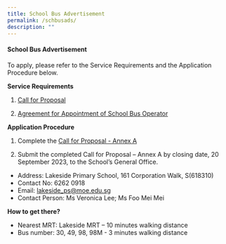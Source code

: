 ```yaml
---
title: School Bus Advertisement
permalink: /schbusads/
description: ""
---
```

#### School Bus Advertisement

To apply, please refer to the Service Requirements and the Application Procedure below.

**Service Requirements**

1.	[Call for Proposal](https://go.gov.sg/lsps-scbus)
 
2.	[Agreement for Appointment of School Bus Operator](https://go.gov.sg/lsps-scbus-annexb)

**Application Procedure**

1. Complete the [Call for Proposal - Annex A](https://go.gov.sg/lsps-scbus-annexa)

2. Submit the completed Call for Proposal – Annex A by closing date, 20 September 2023, to the School’s General Office.

* Address: Lakeside Primary School, 161 Corporation Walk, S(618310)
* Contact No: 6262 0918
* Email: lakeside_ps@moe.edu.sg
* Contact Person: Ms Veronica Lee; Ms Foo Mei Mei


**How to get there?**
* Nearest MRT: Lakeside MRT – 10 minutes walking distance
* Bus number: 30, 49, 98, 98M  - 3 minutes walking distance